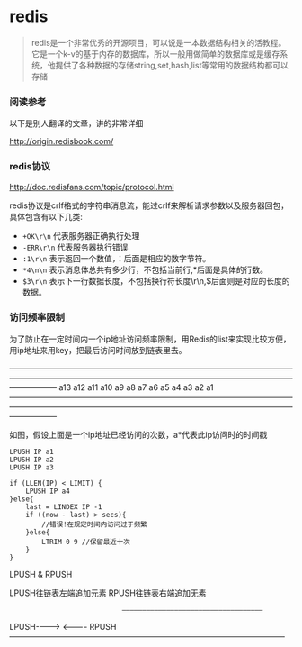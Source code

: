 # redis

> redis是一个非常优秀的开源项目，可以说是一本数据结构相关的活教程。它是一个k-v的基于内存的数据库，所以一般用做简单的数据库或是缓存系统，他提供了各种数据的存储string,set,hash,list等常用的数据结构都可以存储

### 阅读参考

以下是别人翻译的文章，讲的非常详细

http://origin.redisbook.com/

### redis协议

http://doc.redisfans.com/topic/protocol.html

redis协议是crlf格式的字符串消息流，能过crlf来解析请求参数以及服务器回包，具体包含有以下几类:

- `+OK\r\n`  代表服务器正确执行处理
- `-ERR\r\n` 代表服务器执行错误
- `:1\r\n` 表示返回一个数值，：后面是相应的数字节符。
- `*4\n\n` 表示消息体总共有多少行，不包括当前行,*后面是具体的行数。
- `$3\r\n` 表示下一行数据长度，不包括换行符长度\r\n,$后面则是对应的长度的数据。



### 访问频率限制

为了防止在一定时间内一个ip地址访问频率限制，用Redis的list来实现比较方便，用ip地址来用key，把最后访问时间放到链表里去。


——————————————————————————————————————————————————————————————————————————————
a13    a12    a11    a10    a9    a8    a7    a6    a5    a4    a3    a2    a1
——————————————————————————————————————————————————————————————————————————————


如图，假设上面是一个ip地址已经访问的次数，a*代表此ip访问时的时间戳

```clang
LPUSH IP a1
LPUSH IP a2
LPUSH IP a3

if (LLEN(IP) < LIMIT) {
    LPUSH IP a4
}else{
    last = LINDEX IP -1
    if ((now - last) > secs){
        //错误!在规定时间内访问过于频繁
    }else{
        LTRIM 0 9 //保留最近十次
    }
}
```

LPUSH & RPUSH

LPUSH往链表左端追加元素
RPUSH往链表右端追加无素

                                ———————————————————————————————————
LPUSH---->                                                                              <---- RPUSH
                                ———————————————————————————————————



